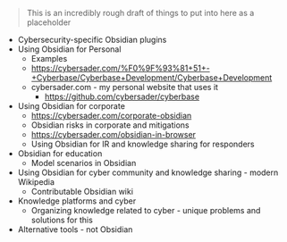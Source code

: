 > This is an incredibly rough draft of things to put into here as a placeholder

- Cybersecurity-specific Obsidian plugins
- Using Obsidian for Personal
  - Examples
  - https://cybersader.com/%F0%9F%93%81+51+-+Cyberbase/Cyberbase+Development/Cyberbase+Development
  - cybersader.com - my personal website that uses it
    - https://github.com/cybersader/cyberbase
- Using Obsidian for corporate
  - https://cybersader.com/corporate-obsidian
  - Obsidian risks in corporate and mitigations
  - https://cybersader.com/obsidian-in-browser
  - Using Obsidian for IR and knowledge sharing for responders
- Obsidian for education
  - Model scenarios in Obsidian
- Using Obsidian for cyber community and knowledge sharing - modern Wikipedia
  - Contributable Obsidian wiki
- Knowledge platforms and cyber
  - Organizing knowledge related to cyber - unique problems and solutions for this
- Alternative tools - not Obsidian
